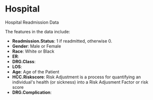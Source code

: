 # Hospital
Hospital Readmission Data

The features in the data include:
* **Readmission.Status**: 1 if readmitted, otherwise 0.
* **Gender**: Male or Female
* **Race**: White or Black
* **ER**:
* **DRG.Class**:
* **LOS**:
* **Age**: Age of the Patient
* **HCC.Riskscore**: Risk Adjustment is a process for quantifying an individual's health (or sickness) into a Risk Adjusment Factor or risk score
* **DRG.Complication**:
